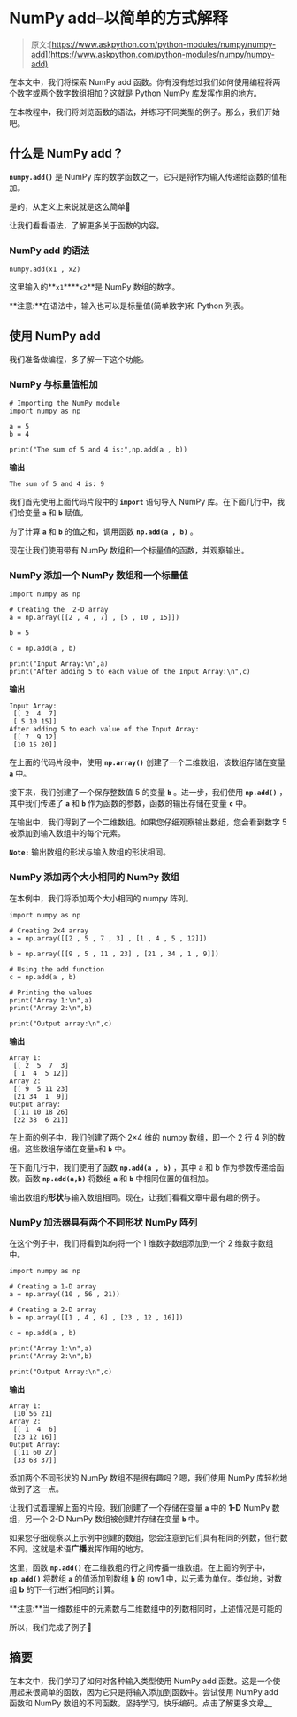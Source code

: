 # NumPy add–以简单的方式解释

> 原文:[https://www.askpython.com/python-modules/numpy/numpy-add](https://www.askpython.com/python-modules/numpy/numpy-add)

在本文中，我们将探索 NumPy add 函数。你有没有想过我们如何使用编程将两个数字或两个数字数组相加？这就是 Python NumPy 库发挥作用的地方。

在本教程中，我们将浏览函数的语法，并练习不同类型的例子。那么，我们开始吧。

## 什么是 NumPy add？

**`numpy.add()`** 是 NumPy 库的数学函数之一。它只是将作为输入传递给函数的值相加。

是的，从定义上来说就是这么简单🙂

让我们看看语法，了解更多关于函数的内容。

### NumPy add 的语法

```
numpy.add(x1 , x2)

```

这里输入的**`x1`****`x2`**是 NumPy 数组的数字。

**注意:**在语法中，输入也可以是标量值(简单数字)和 Python 列表。

## 使用 NumPy add

我们准备做编程，多了解一下这个功能。

### NumPy 与标量值相加

```
# Importing the NumPy module
import numpy as np

a = 5
b = 4

print("The sum of 5 and 4 is:",np.add(a , b))

```

**输出**

```
The sum of 5 and 4 is: 9

```

我们首先使用上面代码片段中的 **`import`** 语句导入 NumPy 库。在下面几行中，我们给变量 **`a`** 和 **`b`** 赋值。

为了计算 **`a`** 和 **`b`** 的值之和，调用函数 **`np.add(a , b)`** 。

现在让我们使用带有 NumPy 数组和一个标量值的函数，并观察输出。

### NumPy 添加一个 NumPy 数组和一个标量值

```
import numpy as np

# Creating the  2-D array
a = np.array([[2 , 4 , 7] , [5 , 10 , 15]])

b = 5

c = np.add(a , b)

print("Input Array:\n",a)
print("After adding 5 to each value of the Input Array:\n",c)

```

**输出**

```
Input Array:
 [[ 2  4  7]
 [ 5 10 15]]
After adding 5 to each value of the Input Array:
 [[ 7  9 12]
 [10 15 20]]

```

在上面的代码片段中，使用 **`np.array()`** 创建了一个二维数组，该数组存储在变量 **`a`** 中。

接下来，我们创建了一个保存整数值 5 的变量 **`b`** 。进一步，我们使用 **`np.add()`** ，其中我们传递了 **`a`** 和 **`b`** 作为函数的参数，函数的输出存储在变量 **`c`** 中。

在输出中，我们得到了一个二维数组。如果您仔细观察输出数组，您会看到数字 5 被添加到输入数组中的每个元素。

**`Note:`** 输出数组的形状与输入数组的形状相同。

### NumPy 添加两个大小相同的 NumPy 数组

在本例中，我们将添加两个大小相同的 numpy 阵列。

```
import numpy as np

# Creating 2x4 array
a = np.array([[2 , 5 , 7 , 3] , [1 , 4 , 5 , 12]])

b = np.array([[9 , 5 , 11 , 23] , [21 , 34 , 1 , 9]])

# Using the add function
c = np.add(a , b)

# Printing the values
print("Array 1:\n",a)
print("Array 2:\n",b)

print("Output array:\n",c)

```

**输出**

```
Array 1:
 [[ 2  5  7  3]
 [ 1  4  5 12]]
Array 2:
 [[ 9  5 11 23]
 [21 34  1  9]]
Output array:
 [[11 10 18 26]
 [22 38  6 21]]

```

在上面的例子中，我们创建了两个 2×4 维的 numpy 数组，即一个 2 行 4 列的数组。这些数组存储在变量`a`和 **`b`** 中。

在下面几行中，我们使用了函数 **`np.add(a , b)`** ，其中 a 和 b 作为参数传递给函数。函数 **`np.add(a,b)`** 将数组 **`a`** 和 **`b`** 中相同位置的值相加。

输出数组的**形状**与输入数组相同。现在，让我们看看文章中最有趣的例子。

### NumPy 加法器具有两个不同形状 NumPy 阵列

在这个例子中，我们将看到如何将一个 1 维数字数组添加到一个 2 维数字数组中。

```
import numpy as np

# Creating a 1-D array
a = np.array((10 , 56 , 21))

# Creating a 2-D array
b = np.array([[1 , 4 , 6] , [23 , 12 , 16]])

c = np.add(a , b)

print("Array 1:\n",a)
print("Array 2:\n",b)

print("Output Array:\n",c)

```

**输出**

```
Array 1:
 [10 56 21]
Array 2:
 [[ 1  4  6]
 [23 12 16]]
Output Array:
 [[11 60 27]
 [33 68 37]]

```

添加两个不同形状的 NumPy 数组不是很有趣吗？嗯，我们使用 NumPy 库轻松地做到了这一点。

让我们试着理解上面的片段。我们创建了一个存储在变量 **`a`** 中的 **1-D** NumPy 数组，另一个 2-D NumPy 数组被创建并存储在变量 **`b`** 中。

如果您仔细观察以上示例中创建的数组，您会注意到它们具有相同的列数，但行数不同。这就是术语**广播**发挥作用的地方。

这里，函数 **`np.add()`** 在二维数组的行之间传播一维数组。在上面的例子中， **`np.add()`** 将数组 **`a`** 的值添加到数组 **`b`** 的 row1 中，以元素为单位。类似地，对数组 **b** 的下一行进行相同的计算。

**注意:**当一维数组中的元素数与二维数组中的列数相同时，上述情况是可能的

所以，我们完成了例子🙂

## 摘要

在本文中，我们学习了如何对各种输入类型使用 NumPy add 函数。这是一个使用起来很简单的函数，因为它只是将输入添加到函数中。尝试使用 NumPy add 函数和 NumPy 数组的不同函数。坚持学习，快乐编码。点击了解更多文章[。](https://www.askpython.com/)